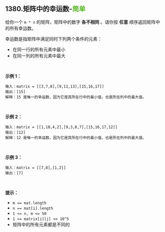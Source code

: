 ## 1380.矩阵中的幸运数-<font color=#5AB726>简单</font>

给你一个 `m * n` 的矩阵，矩阵中的数字 **各不相同** 。请你按 **任意** 顺序返回矩阵中的所有幸运数。

幸运数是指矩阵中满足同时下列两个条件的元素：<br>

- 在同一行的所有元素中最小  
- 在同一列的所有元素中最大  

<br>

**示例 1：**

```
输入：matrix = [[3,7,8],[9,11,13],[15,16,17]]  
输出：[15]  
解释：15 是唯一的幸运数，因为它是其所在行中的最小值，也是所在列中的最大值。  
```

<br>

**示例 2：**

```
输入：matrix = [[1,10,4,2],[9,3,8,7],[15,16,17,12]]  
输出：[12]  
解释：12 是唯一的幸运数，因为它是其所在行中的最小值，也是所在列中的最大值。  
```

<br>

**示例 3：**

```
输入：matrix = [[7,8],[1,2]]  
输出：[7]  
```

<br>

**提示：**

* `m == mat.length`
* `n == mat[i].length`
* `1 <= n, m <= 50`
* `1 <= matrix[i][j] <= 10^5`
* 矩阵中的所有元素都是不同的

